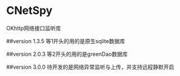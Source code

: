 # CNetSpy
OKhttp网络接口监听库

##version 1.3.5 等1开头的用的是原生sqlite数据库

##version 2.0.3 等2开头的用的是greenDao数据库

##version 3.0.0 待开发的是网络异常监听与上传，并支持远程静默开启


